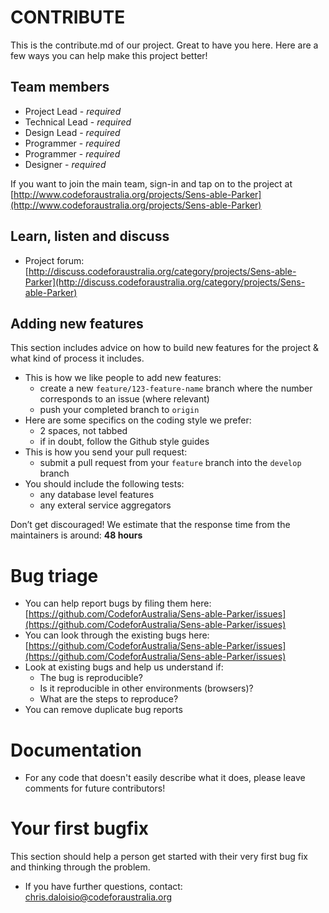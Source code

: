 # CONTRIBUTE

This is the contribute.md of our project. Great to have you here. Here are a few ways you can help make this project better!

## Team members

* Project Lead - *required*
* Technical Lead - *required*
* Design Lead - *required*
* Programmer - *required*
* Programmer - *required*
* Designer - *required*

If you want to join the main team, sign-in and tap on to the project at [http://www.codeforaustralia.org/projects/Sens-able-Parker](http://www.codeforaustralia.org/projects/Sens-able-Parker)

## Learn, listen and discuss

* Project forum: [http://discuss.codeforaustralia.org/category/projects/Sens-able-Parker](http://discuss.codeforaustralia.org/category/projects/Sens-able-Parker)

## Adding new features

This section includes advice on how to build new features for the project & what kind of process it includes.

* This is how we like people to add new features:
  - create a new `feature/123-feature-name` branch where the number corresponds to an issue (where relevant)
  - push your completed branch to `origin`
* Here are some specifics on the coding style we prefer:
  - 2 spaces, not tabbed
  - if in doubt, follow the Github style guides
* This is how you send your pull request:
  - submit a pull request from your `feature` branch into the `develop` branch
* You should include the following tests:
  - any database level features
  - any exteral service aggregators

Don’t get discouraged! We estimate that the response time from the
maintainers is around: **48 hours**

# Bug triage

* You can help report bugs by filing them here:
  [https://github.com/CodeforAustralia/Sens-able-Parker/issues](https://github.com/CodeforAustralia/Sens-able-Parker/issues)
* You can look through the existing bugs here:
  [https://github.com/CodeforAustralia/Sens-able-Parker/issues](https://github.com/CodeforAustralia/Sens-able-Parker/issues)
* Look at existing bugs and help us understand if:
  * The bug is reproducible?
  * Is it reproducible in other environments (browsers)?
  * What are the steps to reproduce?
* You can remove duplicate bug reports


# Documentation

* For any code that doesn't easily describe what it does, please leave comments for future contributors!

# Your first bugfix
This section should help a person get started with their very first bug fix and thinking through the problem.

* If you have further questions, contact: chris.daloisio@codeforaustralia.org

